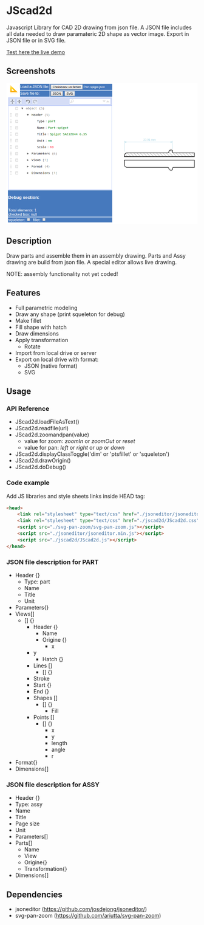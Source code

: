 # JScad2d

Javascript Library for CAD 2D drawing from json file. A JSON file includes all data needed to draw paramateric 2D shape as vector image. Export in JSON file or in SVG file.

[Test here the live demo](https://benardt.github.io/indexjscad2d.htm)

## Screenshots

![Global view](./misc/VueGlobale.png)

## Description

Draw parts and assemble them in an assembly drawing. Parts and Assy drawing are build from json file. A special editor allows live drawing.

NOTE: assembly functionality not yet coded!

## Features

* Full parametric modeling
* Draw any shape (print squeleton for debug)
* Make fillet
* Fill shape with hatch
* Draw dimensions
* Apply transformation
  * Rotate
* Import from local drive or server
* Export on local drive with format:
  * JSON (native format)
  * SVG

## Usage

### API Reference

* JScad2d.loadFileAsText()
* JScad2d.readfile(url)
* JScad2d.zoomandpan(value)
  * value for zoom: _zoomIn_ or _zoomOut_ or _reset_
  * value for pan: _left_ or _right_ or _up_ or _down_
* JScad2d.displayClassToggle('dim' or 'ptsfillet' or 'squeleton')
* JScad2d.drawOrigin()
* JScad2d.doDebug()

### Code example

Add JS libraries and style sheets links inside HEAD tag:
```html
<head>
    <link rel="stylesheet" type="text/css" href="./jsoneditor/jsoneditor.min.css">
    <link rel="stylesheet" type="text/css" href="./jscad2d/JScad2d.css">
    <script src="./svg-pan-zoom/svg-pan-zoom.js"></script>
    <script src="./jsoneditor/jsoneditor.min.js"></script>
    <script src="./jscad2d/JScad2d.js"></script>
</head>
```

### JSON file description for PART

* Header {}
  * Type: part
  * Name
  * Title
  * Unit
* Parameters{}
* Views[]
  * [] {}
    * Header {}
      * Name
      * Origine {}
        * x
	* y
      * Hatch {}
    * Lines []
      * [] {}
	* Stroke
	* Start {}
	* End {}
    * Shapes []
      * [] {}
        * Fill
	* Points []
	  * [] {}
	    * x
	    * y
	    * length
	    * angle
	    * r
* Format{}
* Dimensions[]

### JSON file description for ASSY

* Header {}
 * Type: assy
 * Name
 * Title
 * Page size
 * Unit
* Parameters[]
* Parts[]
  * Name
  * View
  * Origine{}
  * Transformation{}
* Dimensions[]
  
## Dependencies

* jsoneditor (https://github.com/josdejong/jsoneditor/)
* svg-pan-zoom (https://github.com/ariutta/svg-pan-zoom)


